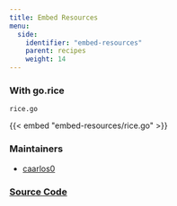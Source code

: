 ```yaml
---
title: Embed Resources
menu:
  side:
    identifier: "embed-resources"
    parent: recipes
    weight: 14
---
```


### With go.rice

`rice.go`

{{< embed "embed-resources/rice.go" >}}

### Maintainers

- [caarlos0](https://github.com/caarlos0)

### [Source Code](https://github.com/labstack/echo/blob/master/recipes/rice)

